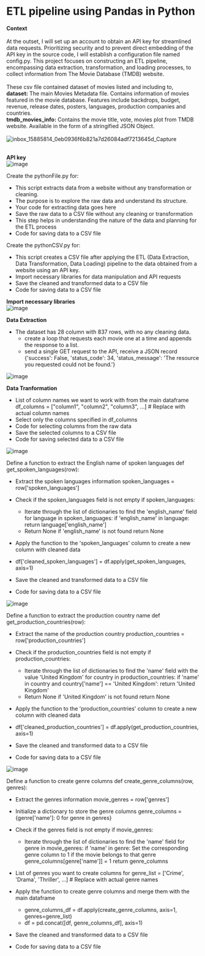 # ETL pipeline using Pandas in Python

<b>Context</b><br><br>
At the outset, I will set up an account to obtain an API key for streamlined data requests. Prioritizing security and to prevent direct embedding of the API key in the source code, I will establish a configuration file named config.py. This project focuses on constructing an ETL pipeline, encompassing data extraction, transformation, and loading processes, to collect information from The Movie Database (TMDB) website.
<br><br>
These csv file contained dataset of movies listed and including to, <br>
<b>dataset:</b> The main Movies Metadata file. Contains information of movies featured in the movie database. Features include backdrops, budget, revenue, release dates, posters, languages, production companies and countries.<br>
<b>tmdb_movies_info:</b> Contains the movie title, vote, movies plot from TMDB website. Available in the form of a stringified JSON Object.
<br><br>
![inbox_15885814_0eb0936f6b821a7d26084adf7213645d_Capture](https://github.com/Kanangnut/ETL-pipeline-using-Pandas-in-Python/assets/130201193/ccdf51a9-b89d-4a92-8a8d-7d51706eb2dc)
<br><br>

<b>API key</b><br>
![image](https://github.com/Kanangnut/ETL-pipeline-using-Pandas-in-Python/assets/130201193/8bcff468-0d7c-4680-b9a9-35f10dc72b49)

Create the pythonFile.py for:
 - This script extracts data from a website without any transformation or cleaning.
 - The purpose is to explore the raw data and understand its structure.
 - Your code for extracting data goes here
 - Save the raw data to a CSV file without any cleaning or transformation
 - This step helps in understanding the nature of the data and planning for the ETL process
 - Code for saving data to a CSV file

Create the pythonCSV.py for:
 - This script creates a CSV file after applying the ETL (Data Extraction, Data Transformation, Data Loading) pipeline to the data obtained from a website using an API key.
 - Import necessary libraries for data manipulation and API requests
 - Save the cleaned and transformed data to a CSV file
 - Code for saving data to a CSV file

<b>Import necessary libraries</b><br>
![image](https://github.com/Kanangnut/ETL-pipeline-using-Pandas-in-Python/assets/130201193/e65568dd-b7fc-4ebb-93b8-7822bda4b8a6)

<b>Data Extraction</b></br>
 - The dataset has 28 column with 837 rows, with no any cleaning data.
   - create a loop that requests each movie one at a time and appends the response to a list.
   - send a single GET request to the API, receive a JSON record
{'success': False, 'status_code': 34, 'status_message': 'The resource you requested could not be found.'}

![image](https://github.com/Kanangnut/ETL-pipeline-using-Pandas-in-Python/assets/130201193/a7cf7e76-b5d7-40e1-84c5-4257c360116a)

<b>Data Tranformation</b><br>
 - List of column names we want to work with from the main dataframe df_columns = ["column1", "column2", "column3", ...] # Replace with actual column names
 - Select only the columns specified in df_columns
 - Code for selecting columns from the raw data
 - Save the selected columns to a CSV file
 - Code for saving selected data to a CSV file

![image](https://github.com/Kanangnut/ETL-pipeline-using-Pandas-in-Python/assets/130201193/e875affb-ce04-4c3b-bfcf-1322aad6225a)

Define a function to extract the English name of spoken languages def get_spoken_languages(row):
 - Extract the spoken languages information spoken_languages = row['spoken_languages']
 - Check if the spoken_languages field is not empty if spoken_languages:

    - Iterate through the list of dictionaries to find the 'english_name' field for language in spoken_languages: if 'english_name' in language:
        return language['english_name']
    - Return None if 'english_name' is not found return None

 - Apply the function to the 'spoken_languages' column to create a new column with cleaned data
 - df['cleaned_spoken_languages'] = df.apply(get_spoken_languages, axis=1)
 - Save the cleaned and transformed data to a CSV file
 - Code for saving data to a CSV file

![image](https://github.com/Kanangnut/ETL-pipeline-using-Pandas-in-Python/assets/130201193/b806f6a5-aaaf-4ad1-a737-964b039992bd)

Define a function to extract the production country name def get_production_countries(row):
 - Extract the name of the production country production_countries = row['production_countries']
 - Check if the production_countries field is not empty if production_countries:
   
    - Iterate through the list of dictionaries to find the 'name' field with the value 'United Kingdom' for country in production_countries: if 'name' in country and country['name'] == 'United Kingdom':
        return 'United Kingdom'
    - Return None if 'United Kingdom' is not found return None

- Apply the function to the 'production_countries' column to create a new column with cleaned data
- df['cleaned_production_countries'] = df.apply(get_production_countries, axis=1)
- Save the cleaned and transformed data to a CSV file
- Code for saving data to a CSV file
  
![image](https://github.com/Kanangnut/ETL-pipeline-using-Pandas-in-Python/assets/130201193/bb4cc990-9e9d-48a0-b1e8-c0ba30f6dad2)

Define a function to create genre columns def create_genre_columns(row, genres):
 - Extract the genres information movie_genres = row['genres']
 - Initialize a dictionary to store the genre columns genre_columns = {genre['name']: 0 for genre in genres}
 - Check if the genres field is not empty if movie_genres:
   - Iterate through the list of dictionaries to find the 'name' field for genre in movie_genres: if 'name' in genre:
       Set the corresponding genre column to 1 if the movie belongs to that genre
     genre_columns[genre['name']] = 1
   return genre_columns

- List of genres you want to create columns for genre_list = ['Crime', 'Drama', 'Thriller', ...] # Replace with actual genre names
- Apply the function to create genre columns and merge them with the main dataframe
  - genre_columns_df = df.apply(create_genre_columns, axis=1, genres=genre_list)
  - df = pd.concat([df, genre_columns_df], axis=1)
- Save the cleaned and transformed data to a CSV file
- Code for saving data to a CSV file













